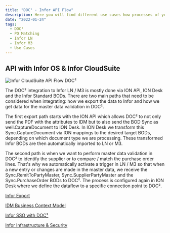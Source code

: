 ```yaml
---
title: "DOC² - Infor API Flow"
description: Here you will find different use cases how processes of your different document types look like and are going to be integrated to Infor.
date: "2022-01-24"
tags:
  - DOC²
  - PO Matching
  - Infor LN
  - Infor M3
  - Use Cases
---
```


## API with Infor OS & Infor CloudSuite




![Infor CloudSuite API Flow DOC²](/_images/doc2/infor/Doc2-Infor.png)

The DOC² integration to Infor LN / M3 is mostly done via ION API, ION Desk and the Infor Standard BODs. There are two main paths that need to be considered when integrating: how we export the data to Infor and how we get data for the master data validation in DOC².



The first export path starts with the ION API which allows DOC² to not only send the PDF with the attributes to IDM but to also send the BOD Sync as well.CaptureDocument to ION Desk. In ION Desk we transform this Sync.CaptureDocument via ION mappings to the desired target BODs, depending on which document type we are processing. These transformed Infor BODs are then automatically imported to LN or M3.



The second path is when we want to perform master data validation in DOC² to identify the supplier or to compare / match the purchase order lines. That's why we automatically activate a trigger in LN / M3 so that when a new entry or changes are made in the master data, we receive the Sync.RemitToPartyMaster, Sync.SupplierPartyMaster and the Sync.PurchaseOrder BODs to DOC². The process is configured again in ION Desk where we define the dataflow to a specific connection point to DOC².


[Infor Export](/doc2/export/export-to-infor/)

[IDM Business Context Model](/doc2/doc2-with-infor/IDM-business-context-model/)

[Infor SSO with DOC²](/doc2/configuring-sso-in-cloud/)

[Infor Infrastructure & Security](/doc2/doc2-with-infor/infrastructure/)


